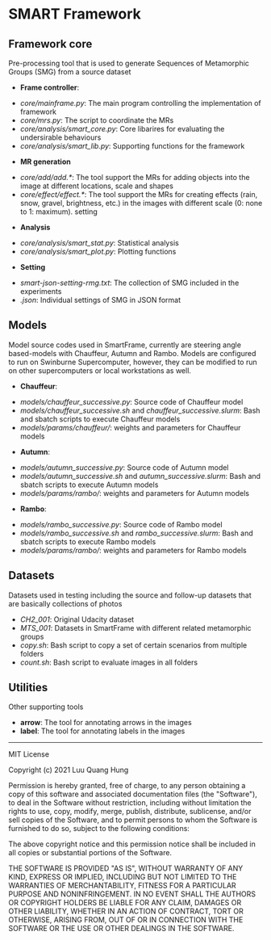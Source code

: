 # SMART Framework

## Framework core
Pre-processing tool that is used to generate Sequences of Metamorphic Groups (SMG) from a source dataset
- **Frame controller**:
+ *core/mainframe.py*: The main program controlling the implementation of framework
+ *core/mrs.py*: The script to coordinate the MRs
+ *core/analysis/smart_core.py*: Core libarires for evaluating the undersirable behaviours
+ *core/analysis/smart_lib.py*: Supporting functions for the framework
- **MR generation**
+ *core/add/add.\**: The tool support the MRs for adding objects into the image at different locations, scale and shapes
+ *core/effect/effect.\**: The tool support the MRs for creating effects (rain, snow, gravel, brightness, etc.) in the images with different scale (0: none to 1: maximum).
setting
- **Analysis**
+ *core/analysis/smart_stat.py*: Statistical analysis
+ *core/analysis/smart_plot.py*: Plotting functions
- **Setting**
+ *smart-json-setting-rmg.txt*: The collection of SMG included in the experiments
+ *.json*: Individual settings of SMG in JSON format

## Models
Model source codes used in SmartFrame, currently are steering angle based-models with Chauffeur, Autumn and Rambo. Models are configured to run on Swinburne Supercomputer, however, they can be modified to run on other supercomputers or local workstations as well.
- **Chauffeur**: 
+ *models/chauffeur_successive.py*: Source code of Chauffeur model
+ *models/chauffeur_successive.sh* and *chauffeur_successive.slurm*: Bash and sbatch scripts to execute Chauffeur models
+ *models/params/chauffeur/*: weights and parameters for Chauffeur models
- **Autumn**: 
+ *models/autumn_successive.py*: Source code of Autumn model
+ *models/autumn_successive.sh* and *autumn_successive.slurm*: Bash and sbatch scripts to execute Autumn models
+ *models/params/rambo/*: weights and parameters for Autumn models
- **Rambo**: 
+ *models/rambo_successive.py*: Source code of Rambo model
+ *models/rambo_successive.sh* and *rambo_successive.slurm*: Bash and sbatch scripts to execute Rambo models
+ *models/params/rambo/*: weights and parameters for Rambo models

## Datasets
Datasets used in testing including the source and follow-up datasets that are basically collections of photos
- *CH2_001*: Original Udacity dataset
- *MTS_001*: Datasets in SmartFrame with different related metamorphic groups
- *copy.sh*: Bash script to copy a set of certain scenarios from multiple folders
- *count.sh*: Bash script to evaluate images in all folders

## Utilities
Other supporting tools
+ **arrow**: The tool for annotating arrows in the images
+ **label**: The tool for annotating labels in the images




***

MIT License

Copyright (c) 2021 Luu Quang Hung

Permission is hereby granted, free of charge, to any person obtaining a copy of this software and associated documentation files (the "Software"), to deal in the Software without restriction, including without limitation the rights to use, copy, modify, merge, publish, distribute, sublicense, and/or sell copies of the Software, and to permit persons to whom the Software is furnished to do so, subject to the following conditions:

The above copyright notice and this permission notice shall be included in all copies or substantial portions of the Software.

THE SOFTWARE IS PROVIDED "AS IS", WITHOUT WARRANTY OF ANY KIND, EXPRESS OR IMPLIED, INCLUDING BUT NOT LIMITED TO THE WARRANTIES OF MERCHANTABILITY, FITNESS FOR A PARTICULAR PURPOSE AND NONINFRINGEMENT. IN NO EVENT SHALL THE AUTHORS OR COPYRIGHT HOLDERS BE LIABLE FOR ANY CLAIM, DAMAGES OR OTHER LIABILITY, WHETHER IN AN ACTION OF CONTRACT, TORT OR OTHERWISE, ARISING FROM, OUT OF OR IN CONNECTION WITH THE SOFTWARE OR THE USE OR OTHER DEALINGS IN THE SOFTWARE.

